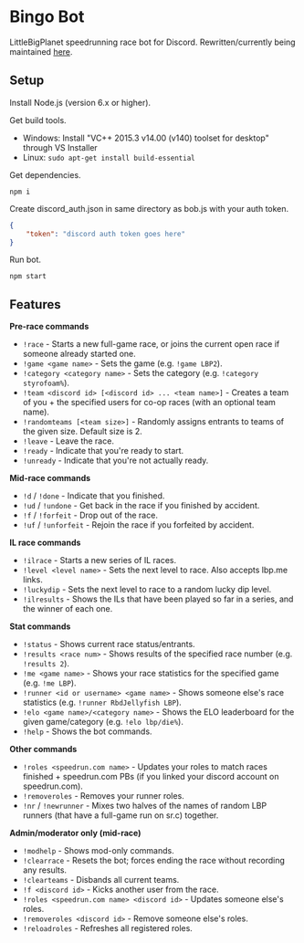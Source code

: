 # Bingo Bot

LittleBigPlanet speedrunning race bot for Discord. Rewritten/currently being maintained [here](https://github.com/KaDiWa4/bingo-bot).

## Setup

Install Node.js (version 6.x or higher).

Get build tools.
* Windows: Install "VC++ 2015.3 v14.00 (v140) toolset for desktop" through VS Installer
* Linux: `sudo apt-get install build-essential`

Get dependencies.

```
npm i
```

Create discord_auth.json in same directory as bob.js with your auth token.

```json
{
    "token": "discord auth token goes here"
}
```

Run bot.

```
npm start
```

## Features

**Pre-race commands**
* `!race` - Starts a new full-game race, or joins the current open race if someone already started one.
* `!game <game name>` - Sets the game (e.g. `!game LBP2`).
* `!category <category name>` - Sets the category (e.g. `!category styrofoam%`).
* `!team <discord id> [<discord id> ... <team name>]` - Creates a team of you + the specified users for co-op races (with an optional team name).
* `!randomteams [<team size>]` - Randomly assigns entrants to teams of the given size. Default size is 2.
* `!leave` - Leave the race.
* `!ready` - Indicate that you're ready to start.
* `!unready` - Indicate that you're not actually ready.

**Mid-race commands**
* `!d` / `!done` - Indicate that you finished.
* `!ud` / `!undone` - Get back in the race if you finished by accident.
* `!f` / `!forfeit` - Drop out of the race.
* `!uf` / `!unforfeit` - Rejoin the race if you forfeited by accident.

**IL race commands**
* `!ilrace` - Starts a new series of IL races.
* `!level <level name>` - Sets the next level to race. Also accepts lbp.me links.
* `!luckydip` - Sets the next level to race to a random lucky dip level.
* `!ilresults` - Shows the ILs that have been played so far in a series, and the winner of each one.

**Stat commands**
* `!status` - Shows current race status/entrants.
* `!results <race num>` - Shows results of the specified race number (e.g. `!results 2`).
* `!me <game name>` - Shows your race statistics for the specified game (e.g. `!me LBP`).
* `!runner <id or username> <game name>` - Shows someone else's race statistics (e.g. `!runner RbdJellyfish LBP`).
* `!elo <game name>/<category name>` - Shows the ELO leaderboard for the given game/category (e.g. `!elo lbp/die%`).
* `!help` - Shows the bot commands.

**Other commands**
* `!roles <speedrun.com name>` - Updates your roles to match races finished + speedrun.com PBs (if you linked your discord account on speedrun.com).
* `!removeroles` - Removes your runner roles.
* `!nr` / `!newrunner` - Mixes two halves of the names of random LBP runners (that have a full-game run on sr.c) together.

**Admin/moderator only (mid-race)**
* `!modhelp` - Shows mod-only commands.
* `!clearrace` - Resets the bot; forces ending the race without recording any results.
* `!clearteams` - Disbands all current teams.
* `!f <discord id>` - Kicks another user from the race.
* `!roles <speedrun.com name> <discord id>` - Updates someone else's roles.
* `!removeroles <discord id>` - Remove someone else's roles.
* `!reloadroles` - Refreshes all registered roles.
